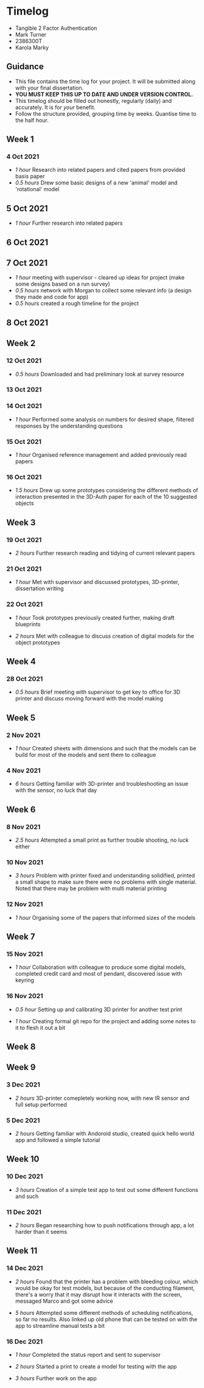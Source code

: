 # Timelog

* Tangible 2 Factor Authentication
* Mark Turner
* 2386300T
* Karola Marky

## Guidance

* This file contains the time log for your project. It will be submitted along with your final dissertation.
* **YOU MUST KEEP THIS UP TO DATE AND UNDER VERSION CONTROL.**
* This timelog should be filled out honestly, regularly (daily) and accurately. It is for *your* benefit.
* Follow the structure provided, grouping time by weeks.  Quantise time to the half hour.

## Week 1

### 4 Oct 2021

* *1 hour* Research into related papers and cited papers from provided basis paper
* *0.5 hours* Drew some basic designs of a new 'animal' model and 'rotational' model

## 5 Oct 2021

* *1 hour* Further research into related papers

## 6 Oct 2021

## 7 Oct 2021

* *1 hour* meeting with supervisor - cleared up ideas for project (make some designs based on a run survey)
* *0.5 hours* network with Morgan to collect some relevant info (a design they made and code for app)
* *0.5 hours* created a rough timeline for the project

## 8 Oct 2021

## Week 2

### 12 Oct 2021

* *0.5 hours* Downloaded and had preliminary look at survey resource

### 13 Oct 2021

### 14 Oct 2021

* *1 hour* Performed some analysis on numbers for desired shape, filtered responses by the understanding questions

### 15 Oct 2021

* *1 hour* Organised reference management and added previously read papers

### 16 Oct 2021

* *1.5 hours* Drew up some prototypes considering the different methods of interaction presented in the 3D-Auth paper for each of the 10 suggested objects

## Week 3

### 19 Oct 2021

* *2 hours* Further research reading and tidying of current relevant papers

### 21 Oct 2021

* *1 hour* Met with supervisor and discussed prototypes, 3D-printer, dissertation writing

### 22 Oct 2021

* *1 hour* Took prototypes previously created further, making draft blueprints

* *2 hours* Met with colleague to discuss creation of digital models for the object prototypes

## Week 4

### 28 Oct 2021

* *0.5 hours* Brief meeting with supervisor to get key to office for 3D printer and discuss moving forward with the model making

## Week 5

### 2 Nov 2021

* *1 hour* Created sheets with dimensions and such that the models can be build for most of the models and sent them to colleague

### 4 Nov 2021

* *6 hours* Getting familiar with 3D-printer and troubleshooting an issue with the sensor, no luck that day

## Week 6

### 8 Nov 2021

* *2.5 hours* Attempted a small print as further trouble shooting, no luck either

### 10 Nov 2021

* *3 hours* Problem with printer fixed and understanding solidified, printed a small shape to make sure there were no problems with single material. Noted that there may be problem with multi material printing

### 12 Nov 2021

* *1 hour* Organising some of the papers that informed sizes of the models

## Week 7

### 15 Nov 2021

* *1 hour* Collaboration with colleague to produce some digital models, completed credit card and most of pendant, discovered issue with keyring

### 16 Nov 2021

* *0.5 hour* Setting up and calibrating 3D printer for another test print

* *1 hour* Creating formal git repo for the project and adding some notes to it to flesh it out a bit

## Week 8

## Week 9

### 3 Dec 2021

* *2 hours* 3D-printer comepletely working now, with new IR sensor and full setup performed

### 5 Dec 2021

* *2 hours* Getting familiar with Andoroid studio, created quick hello world app and followed a simple tutorial

## Week 10

### 10 Dec 2021

* *3 hours* Creation of a simple test app to test out some different functions and such

### 11 Dec 2021

* *2 hours* Began researching how to push notifications through app, a lot harder than it seems

## Week 11

### 14 Dec 2021

* *2 hours* Found that the printer has a problem with bleeding colour, which would be okay for test models, but because of the conducting filament, there's a worry that it may disrupt how it interacts with the screen, messaged Marco and got some advice

* *5 hours* Attempted some different methods of scheduling notifications, so far no results. Also linked up old phone that can be tested on with the app to streamline manual tests a bit

### 16 Dec 2021

* *1 hour* Completed the status report and sent to supervisor

* *2 hours* Started a print to create a model for testing with the app

* *3 hours* Further work on the app 